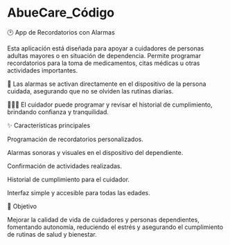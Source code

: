 # AbueCare_Código

🕑 App de Recordatorios con Alarmas

Esta aplicación está diseñada para apoyar a cuidadores de personas adultas mayores o en situación de dependencia. Permite programar recordatorios para la toma de medicamentos, citas médicas u otras actividades importantes.

🔔 Las alarmas se activan directamente en el dispositivo de la persona cuidada, asegurando que no se olviden las rutinas diarias.

👨‍👩‍👦 El cuidador puede programar y revisar el historial de cumplimiento, brindando confianza y tranquilidad.

✨ Características principales

Programación de recordatorios personalizados.

Alarmas sonoras y visuales en el dispositivo del dependiente.

Confirmación de actividades realizadas.

Historial de cumplimiento para el cuidador.

Interfaz simple y accesible para todas las edades.

🎯 Objetivo

Mejorar la calidad de vida de cuidadores y personas dependientes, fomentando autonomía, reduciendo el estrés y asegurando el cumplimiento de rutinas de salud y bienestar.
